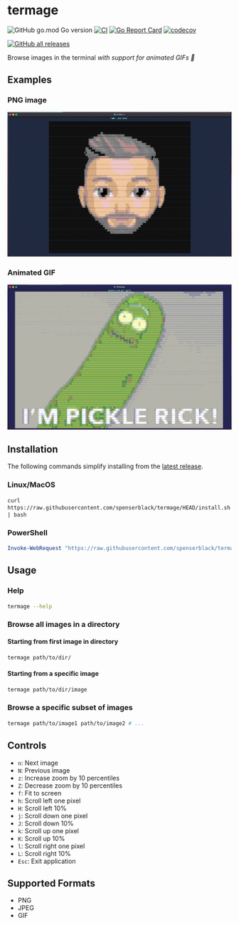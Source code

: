 # termage

![GitHub go.mod Go version](https://img.shields.io/github/go-mod/go-version/spenserblack/termage)
[![CI](https://github.com/spenserblack/termage/actions/workflows/ci.yml/badge.svg)](https://github.com/spenserblack/termage/actions/workflows/ci.yml)
[![Go Report Card](https://goreportcard.com/badge/github.com/spenserblack/termage)](https://goreportcard.com/report/github.com/spenserblack/termage)
[![codecov](https://codecov.io/gh/spenserblack/termage/branch/master/graph/badge.svg)](https://codecov.io/gh/spenserblack/termage)

[![GitHub all releases](https://img.shields.io/github/downloads/spenserblack/termage/total)][latest-release]

Browse images in the terminal *with support for animated GIFs :tada:*

## Examples

### PNG image

![Viewing a PNG image](./_resources/viewing_png.png "PNG image")

### Animated GIF

![Viewing an animated GIF](./_resources/viewing_gif.gif "Animated GIF")

## Installation

The following commands simplify installing from the [latest release][latest-release].

### Linux/MacOS

```shell
curl https://raw.githubusercontent.com/spenserblack/termage/HEAD/install.sh | bash
```

### PowerShell

```powershell
Invoke-WebRequest "https://raw.githubusercontent.com/spenserblack/termage/HEAD/install.ps1" | Invoke-Expression
```

## Usage

### Help

```sh
termage --help
```

### Browse all images in a directory

#### Starting from first image in directory

```sh
termage path/to/dir/
```

#### Starting from a specific image

```sh
termage path/to/dir/image
```

### Browse a specific subset of images

```sh
termage path/to/image1 path/to/image2 # ...
```

## Controls

- `n`: Next image
- `N`: Previous image
- `z`: Increase zoom by 10 percentiles
- `Z`: Decrease zoom by 10 percentiles
- `f`: Fit to screen
- `h`: Scroll left one pixel
- `H`: Scroll left 10%
- `j`: Scroll down one pixel
- `J`: Scroll down 10%
- `k`: Scroll up one pixel
- `K`: Scroll up 10%
- `l`: Scroll right one pixel
- `L`: Scroll right 10%
- `Esc`: Exit application

## Supported Formats

- PNG
- JPEG
- GIF

[latest-release]: https://github.com/spenserblack/termage/releases/latest
